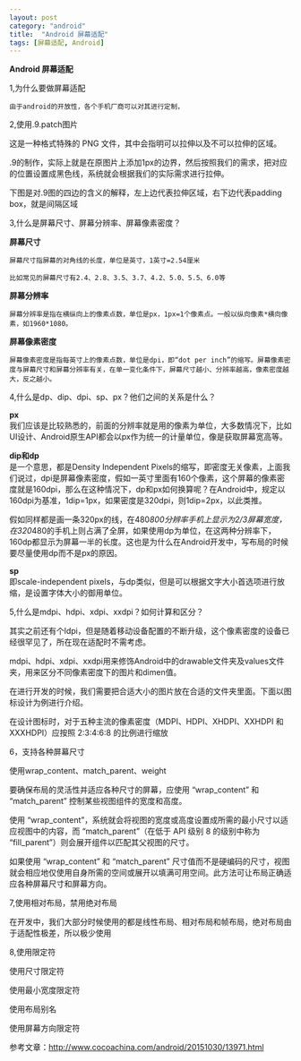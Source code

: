 ```yaml
---
layout: post
category: "android"
title:  "Android 屏幕适配"
tags: [屏幕适配, Android]
---
```

**Android 屏幕适配**

1,为什么要做屏幕适配

	由于android的开放性，各个手机厂商可以对其进行定制，

2,使用.9.patch图片

这是一种格式特殊的 PNG 文件，其中会指明可以拉伸以及不可以拉伸的区域。

.9的制作，实际上就是在原图片上添加1px的边界，然后按照我们的需求，把对应的位置设置成黑色线，系统就会根据我们的实际需求进行拉伸。

下图是对.9图的四边的含义的解释，左上边代表拉伸区域，右下边代表padding box，就是间隔区域

3,什么是屏幕尺寸、屏幕分辨率、屏幕像素密度？

**屏幕尺寸**

	屏幕尺寸指屏幕的对角线的长度，单位是英寸，1英寸=2.54厘米
	
	比如常见的屏幕尺寸有2.4、2.8、3.5、3.7、4.2、5.0、5.5、6.0等
	
**屏幕分辨率**
	
	屏幕分辨率是指在横纵向上的像素点数，单位是px，1px=1个像素点。一般以纵向像素*横向像素，如1960*1080。
	
**屏幕像素密度**
	
	屏幕像素密度是指每英寸上的像素点数，单位是dpi，即“dot per inch”的缩写。屏幕像素密度与屏幕尺寸和屏幕分辨率有关，在单一变化条件下，屏幕尺寸越小、分辨率越高，像素密度越大，反之越小。

4,什么是dp、dip、dpi、sp、px？他们之间的关系是什么？

**px** <br>
我们应该是比较熟悉的，前面的分辨率就是用的像素为单位，大多数情况下，比如UI设计、Android原生API都会以px作为统一的计量单位，像是获取屏幕宽高等。

**dip和dp** <br>
是一个意思，都是Density Independent Pixels的缩写，即密度无关像素，上面我们说过，dpi是屏幕像素密度，假如一英寸里面有160个像素，这个屏幕的像素密度就是160dpi，那么在这种情况下，dp和px如何换算呢？在Android中，规定以160dpi为基准，1dip=1px，如果密度是320dpi，则1dip=2px，以此类推。

假如同样都是画一条320px的线，在480*800分辨率手机上显示为2/3屏幕宽度，在320*480的手机上则占满了全屏，如果使用dp为单位，在这两种分辨率下，160dp都显示为屏幕一半的长度。这也是为什么在Android开发中，写布局的时候要尽量使用dp而不是px的原因。

**sp** <br>
即scale-independent pixels，与dp类似，但是可以根据文字大小首选项进行放缩，是设置字体大小的御用单位。

5,什么是mdpi、hdpi、xdpi、xxdpi？如何计算和区分？

其实之前还有个ldpi，但是随着移动设备配置的不断升级，这个像素密度的设备已经很罕见了，所在现在适配时不需考虑。

mdpi、hdpi、xdpi、xxdpi用来修饰Android中的drawable文件夹及values文件夹，用来区分不同像素密度下的图片和dimen值。

在进行开发的时候，我们需要把合适大小的图片放在合适的文件夹里面。下面以图标设计为例进行介绍。


在设计图标时，对于五种主流的像素密度（MDPI、HDPI、XHDPI、XXHDPI 和 XXXHDPI）应按照 2:3:4:6:8 的比例进行缩放

6，支持各种屏幕尺寸

使用wrap_content、match_parent、weight

要确保布局的灵活性并适应各种尺寸的屏幕，应使用 “wrap_content” 和 “match_parent” 控制某些视图组件的宽度和高度。

使用 “wrap_content”，系统就会将视图的宽度或高度设置成所需的最小尺寸以适应视图中的内容，而 “match_parent”（在低于 API 级别 8 的级别中称为 “fill_parent”）则会展开组件以匹配其父视图的尺寸。

如果使用 “wrap_content” 和 “match_parent” 尺寸值而不是硬编码的尺寸，视图就会相应地仅使用自身所需的空间或展开以填满可用空间。此方法可让布局正确适应各种屏幕尺寸和屏幕方向。

7,使用相对布局，禁用绝对布局

在开发中，我们大部分时候使用的都是线性布局、相对布局和帧布局，绝对布局由于适配性极差，所以极少使用

8,使用限定符

使用尺寸限定符

使用最小宽度限定符

使用布局别名

使用屏幕方向限定符
	

参考文章：http://www.cocoachina.com/android/20151030/13971.html
